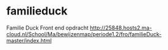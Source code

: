 # familieduck
Familie Duck Front end opdracht
http://25848.hosts2.ma-cloud.nl/School/Ma/bewijzenmap/periode1.2/fro/familieDuck-master/index.html
